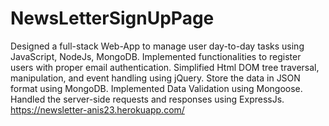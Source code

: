 # NewsLetterSignUpPage
Designed a full-stack Web-App to manage user day-to-day tasks using JavaScript, NodeJs, MongoDB.
Implemented functionalities to register users with proper email authentication.
Simplified Html DOM tree traversal, manipulation, and event handling using jQuery. Store the data in JSON format using MongoDB. Implemented Data Validation using Mongoose. Handled the server-side requests and responses using ExpressJs.
https://newsletter-anis23.herokuapp.com/
